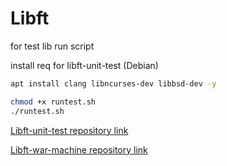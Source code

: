 # Libft

for test lib run script

install req for libft-unit-test (Debian)
```bash
apt install clang libncurses-dev libbsd-dev -y
```

```bash
chmod +x runtest.sh
./runtest.sh
```

[Libft-unit-test repository link](https://github.com/alelievr/libft-unit-test)

[Libft-war-machine repository link](https://github.com/ska42/libft-war-machine)
